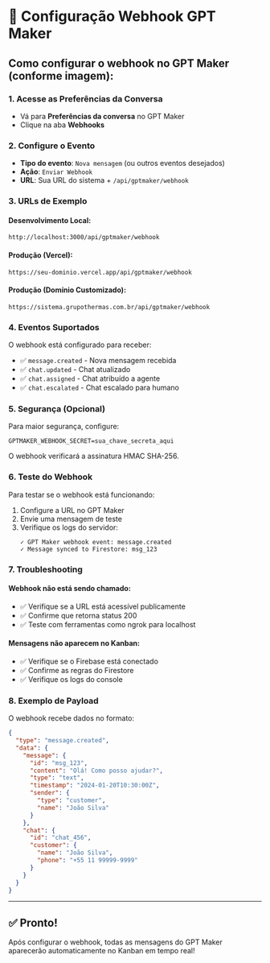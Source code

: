 # 🔗 Configuração Webhook GPT Maker

## Como configurar o webhook no GPT Maker (conforme imagem):

### 1. Acesse as Preferências da Conversa
- Vá para **Preferências da conversa** no GPT Maker
- Clique na aba **Webhooks**

### 2. Configure o Evento
- **Tipo do evento**: `Nova mensagem` (ou outros eventos desejados)
- **Ação**: `Enviar Webhook`
- **URL**: Sua URL do sistema + `/api/gptmaker/webhook`

### 3. URLs de Exemplo

#### Desenvolvimento Local:
```
http://localhost:3000/api/gptmaker/webhook
```

#### Produção (Vercel):
```
https://seu-dominio.vercel.app/api/gptmaker/webhook
```

#### Produção (Domínio Customizado):
```
https://sistema.grupothermas.com.br/api/gptmaker/webhook
```

### 4. Eventos Suportados

O webhook está configurado para receber:

- ✅ `message.created` - Nova mensagem recebida
- ✅ `chat.updated` - Chat atualizado
- ✅ `chat.assigned` - Chat atribuído a agente
- ✅ `chat.escalated` - Chat escalado para humano

### 5. Segurança (Opcional)

Para maior segurança, configure:

```env
GPTMAKER_WEBHOOK_SECRET=sua_chave_secreta_aqui
```

O webhook verificará a assinatura HMAC SHA-256.

### 6. Teste do Webhook

Para testar se o webhook está funcionando:

1. Configure a URL no GPT Maker
2. Envie uma mensagem de teste
3. Verifique os logs do servidor:
   ```
   ✓ GPT Maker webhook event: message.created
   ✓ Message synced to Firestore: msg_123
   ```

### 7. Troubleshooting

#### Webhook não está sendo chamado:
- ✅ Verifique se a URL está acessível publicamente
- ✅ Confirme que retorna status 200
- ✅ Teste com ferramentas como ngrok para localhost

#### Mensagens não aparecem no Kanban:
- ✅ Verifique se o Firebase está conectado
- ✅ Confirme as regras do Firestore
- ✅ Verifique os logs do console

### 8. Exemplo de Payload

O webhook recebe dados no formato:

```json
{
  "type": "message.created",
  "data": {
    "message": {
      "id": "msg_123",
      "content": "Olá! Como posso ajudar?",
      "type": "text",
      "timestamp": "2024-01-20T10:30:00Z",
      "sender": {
        "type": "customer",
        "name": "João Silva"
      }
    },
    "chat": {
      "id": "chat_456",
      "customer": {
        "name": "João Silva",
        "phone": "+55 11 99999-9999"
      }
    }
  }
}
```

---

## ✅ Pronto!

Após configurar o webhook, todas as mensagens do GPT Maker aparecerão automaticamente no Kanban em tempo real! 
